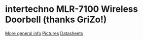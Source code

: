 # intertechno MLR-7100 Wireless Doorbell (thanks GriZo!)

[More general info](https://shop.griederbauteile.ch/product_info.php?products_id=7697&language=en)
[Pictures](https://github.com/UberGuidoZ/Flipper/tree/main/Sub-GHz/Doorbells/intertechno_MLR-7100_Doorbell/Pictures/)
[Datasheets](https://github.com/UberGuidoZ/Flipper/tree/main/Sub-GHz/Doorbells/intertechno_MLR-7100_Doorbell/Datasheets/)